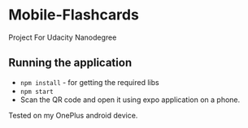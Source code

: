 # Mobile-Flashcards
 Project For Udacity Nanodegree 

## Running the application

 - `npm install` - for getting the required libs  
 - `npm start` 
 - Scan the QR code and open it using expo application on a phone.
 
 Tested on my OnePlus android device.
